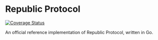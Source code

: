 # Republic Protocol

[![Coverage Status](https://coveralls.io/repos/github/republicprotocol/republic-go/badge.svg?branch=master)](https://coveralls.io/github/republicprotocol/republic-go?branch=master)

An official reference implementation of Republic Protocol, written in Go.
